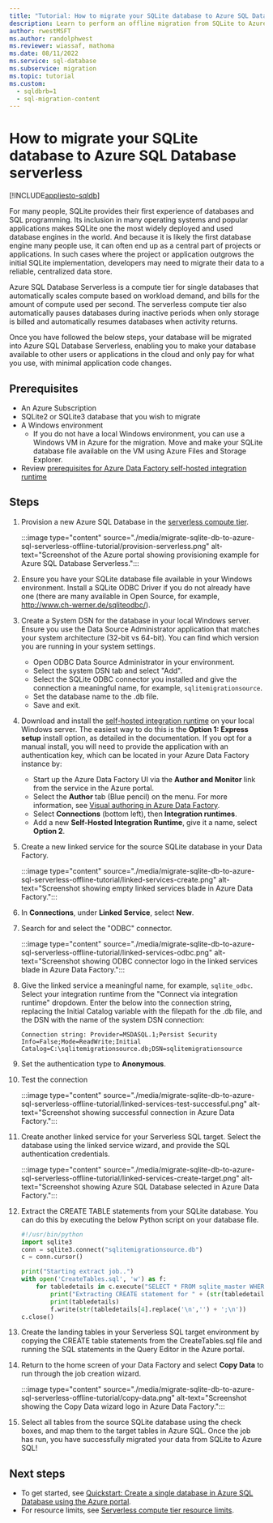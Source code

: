 ```yaml
---
title: "Tutorial: How to migrate your SQLite database to Azure SQL Database serverless"
description: Learn to perform an offline migration from SQLite to Azure SQL Database serverless by using Azure Data Factory.
author: rwestMSFT
ms.author: randolphwest
ms.reviewer: wiassaf, mathoma
ms.date: 08/11/2022
ms.service: sql-database
ms.subservice: migration
ms.topic: tutorial
ms.custom:
  - sqldbrb=1
  - sql-migration-content
---
```


# How to migrate your SQLite database to Azure SQL Database serverless
[!INCLUDE[appliesto-sqldb](../includes/appliesto-sqldb.md)]

For many people, SQLite provides their first experience of databases and SQL programming. Its inclusion in many operating systems and popular applications makes SQLite one the most widely deployed and used database engines in the world. And because it is likely the first database engine many people use, it can often end up as a central part of projects or applications. In such cases where the project or application outgrows the initial SQLite implementation, developers may need to migrate their data to a reliable, centralized data store.

Azure SQL Database Serverless is a compute tier for single databases that automatically scales compute based on workload demand, and bills for the amount of compute used per second. The serverless compute tier also automatically pauses databases during inactive periods when only storage is billed and automatically resumes databases when activity returns.

Once you have followed the below steps, your database will be migrated into Azure SQL Database Serverless, enabling you to make your database available to other users or applications in the cloud and only pay for what you use, with minimal application code changes.

## Prerequisites

- An Azure Subscription
- SQLite2 or SQLite3 database that you wish to migrate
- A Windows environment
  - If you do not have a local Windows environment, you can use a Windows VM in Azure for the migration. Move and make your SQLite database file available on the VM using Azure Files and Storage Explorer.
- Review [prerequisites for Azure Data Factory self-hosted integration runtime](/azure/data-factory/create-self-hosted-integration-runtime?tabs=data-factory#prerequisites)

## Steps

1. Provision a new Azure SQL Database in the [serverless compute tier](serverless-tier-overview.md?view=azuresql&preserve-view=true).

    :::image type="content" source="./media/migrate-sqlite-db-to-azure-sql-serverless-offline-tutorial/provision-serverless.png" alt-text="Screenshot of the Azure portal showing provisioning example for Azure SQL Database Serverless.":::

2. Ensure you have your SQLite database file available in your Windows environment. Install a SQLite ODBC Driver if you do not already have one (there are many available in Open Source, for example, http://www.ch-werner.de/sqliteodbc/).

3. Create a System DSN for the database in your local Windows server. Ensure you use the Data Source Administrator application that matches your system architecture (32-bit vs 64-bit). You can find which version you are running in your system settings.

    - Open ODBC Data Source Administrator in your environment.
    - Select the system DSN tab and select "Add".
    - Select the SQLite ODBC connector you installed and give the connection a meaningful name, for example, `sqlitemigrationsource`.
    - Set the database name to the .db file.
    - Save and exit.

4. Download and install the [self-hosted integration runtime](/azure/data-factory/create-self-hosted-integration-runtime?tabs=data-factory) on your local Windows server. The easiest way to do this is the **Option 1: Express setup** install option, as detailed in the documentation. If you opt for a manual install, you will need to provide the application with an authentication key, which can be located in your Azure Data Factory instance by:

    - Start up the Azure Data Factory UI via the **Author and Monitor** link from the service in the Azure portal.
    - Select the **Author** tab (Blue pencil) on the menu. For more information, see [Visual authoring in Azure Data Factory](/azure/data-factory/author-visually?tabs=data-factory).
    - Select **Connections** (bottom left), then **Integration runtimes**.
    - Add a new **Self-Hosted Integration Runtime**, give it a name, select **Option 2**.

5. Create a new linked service for the source SQLite database in your Data Factory.

    :::image type="content" source="./media/migrate-sqlite-db-to-azure-sql-serverless-offline-tutorial/linked-services-create.png" alt-text="Screenshot showing empty linked services blade in Azure Data Factory.":::

6. In **Connections**, under **Linked Service**, select **New**.

7. Search for and select the "ODBC" connector.

   :::image type="content" source="./media/migrate-sqlite-db-to-azure-sql-serverless-offline-tutorial/linked-services-odbc.png" alt-text="Screenshot showing ODBC connector logo in the linked services blade in Azure Data Factory.":::

8. Give the linked service a meaningful name, for example, `sqlite_odbc`. Select your integration runtime from the "Connect via integration runtime" dropdown. Enter the below into the connection string, replacing the Initial Catalog variable with the filepath for the .db file, and the DSN with the name of the system DSN connection:

   ```
   Connection string: Provider=MSDASQL.1;Persist Security Info=False;Mode=ReadWrite;Initial Catalog=C:\sqlitemigrationsource.db;DSN=sqlitemigrationsource
    ```

9. Set the authentication type to **Anonymous**.

10. Test the connection

    :::image type="content" source="./media/migrate-sqlite-db-to-azure-sql-serverless-offline-tutorial/linked-services-test-successful.png" alt-text="Screenshot showing successful connection in Azure Data Factory.":::

11. Create another linked service for your Serverless SQL target. Select the database using the linked service wizard, and provide the SQL authentication credentials.

    :::image type="content" source="./media/migrate-sqlite-db-to-azure-sql-serverless-offline-tutorial/linked-services-create-target.png" alt-text="Screenshot showing Azure SQL Database selected in Azure Data Factory.":::

12. Extract the CREATE TABLE statements from your SQLite database. You can do this by executing the below Python script on your database file.

    ```python
    #!/usr/bin/python
    import sqlite3
    conn = sqlite3.connect("sqlitemigrationsource.db")
    c = conn.cursor()

    print("Starting extract job..")
    with open('CreateTables.sql', 'w') as f:
        for tabledetails in c.execute("SELECT * FROM sqlite_master WHERE type='table'"):
            print("Extracting CREATE statement for " + (str(tabledetails[1])))
            print(tabledetails)
            f.write(str(tabledetails[4].replace('\n','') + ';\n'))
    c.close()
    ```

13. Create the landing tables in your Serverless SQL target environment by copying the CREATE table statements from the CreateTables.sql file and running the SQL statements in the Query Editor in the Azure portal.

14. Return to the home screen of your Data Factory and select **Copy Data** to run through the job creation wizard.

    :::image type="content" source="./media/migrate-sqlite-db-to-azure-sql-serverless-offline-tutorial/copy-data.png" alt-text="Screenshot showing the Copy Data wizard logo in Azure Data Factory.":::

15. Select all tables from the source SQLite database using the check boxes, and map them to the target tables in Azure SQL. Once the job has run, you have successfully migrated your data from SQLite to Azure SQL!

## Next steps

- To get started, see [Quickstart: Create a single database in Azure SQL Database using the Azure portal](single-database-create-quickstart.md).
- For resource limits, see [Serverless compute tier resource limits](resource-limits-vcore-single-databases.md#general-purpose---serverless-compute---gen5).
